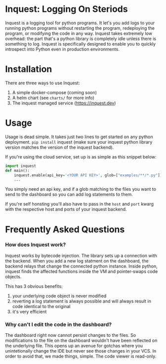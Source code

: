 # Inquest: Logging On Steriods

Inquest is a logging tool for python programs. It let's you add logs to your running python programs without restarting the program, redeploying the program, or modifying the code in any way. Inquest takes extremely low overhead: the part that's a python library is completely idle unless there is something to log. Inquest is specifically designed to enable you to quickly introspect into Python even in production environments.

# Installation

There are three ways to use Inquest:

1. A simple docker-compose (coming soon)
2. A helm chart (see `charts/` for more info)
3. The inquest managed service (https://inquest.dev)

# Usage

Usage is dead simple. It takes just two lines to get started on any python deployment. `pip install` inquest (make sure your inquest python library version matches the version of the inquest backend).

If you're using the cloud service, set up is as simple as this snippet below:

```python
import inquest
def main():
    inquest.enable(api_key='<YOUR API KEY>', glob=["examples/**/*.py"])
    ...
```

You simply need an api key, and if a glob matching to the files you want to send to the dashboard so you can
add log statements to them.

If you're self honsting you'll also have to pass in the `host` and `port` kwarg with the respective host
and ports of your inquest backend.

# Frequently Asked Questions

### How does Inquest work?

Inquest works by bytecode injection. The library sets up a connection with the backend. When you add a new
log statment on the dashboard, the backend relays that change the connected python instance. Inside python,
inquest finds the affected functions inside the VM and pointer-swaps code objects.

This has 3 obvious benefits:

1. your underlying code object is never modified
2. reverting a log statement is always possible and will always result in code identical to the original
3. it's very efficient

### Why can't I edit the code in the dashboard?

The dashboard right now cannot persist changes to the files. So modifications to the file on the dashboard
wouldn't have been reflected on the underlying file. This opens up an avenue for gotchas where you unintetionally change the IDE but never see those changes in your VCS. In order to avoid that, we made things, simple. The code viewer is read-only.
